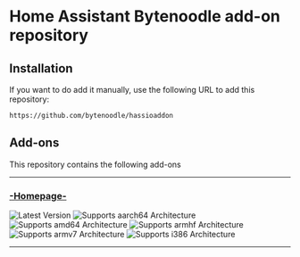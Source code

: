 # Home Assistant Bytenoodle add-on repository

## Installation

If you want to do add it manually, use the following URL to add this repository:

```
https://github.com/bytenoodle/hassioaddon
```

## Add-ons

This repository contains the following add-ons

-------------------------------

### [-Homepage-][addon-Homepage]

![Latest Version][Homepage-version-shield]
![Supports aarch64 Architecture][Homepage-aarch64-shield]
![Supports amd64 Architecture][Homepage-amd64-shield]
![Supports armhf Architecture][Homepage-armhf-shield]
![Supports armv7 Architecture][Homepage-armv7-shield]
![Supports i386 Architecture][Homepage-i386-shield]

-------------------------------

[addon-Homepage]: https://github.com/bytenoodle/hassioaddon
[addon-doc-Homepage]: https://github.com/bytenoodle/hassioaddon
[Homepage-version-shield]: https://img.shields.io/badge/version-v1.0.1-blue.svg
[Homepage-aarch64-shield]: https://img.shields.io/badge/aarch64-yes-green.svg
[Homepage-amd64-shield]: https://img.shields.io/badge/amd64-yes-green.svg
[Homepage-armhf-shield]: https://img.shields.io/badge/armhf-no-red.svg
[Homepage-armv7-shield]: https://img.shields.io/badge/armv7-no-red.svg
[Homepage-i386-shield]: https://img.shields.io/badge/i386-no-red.svg
